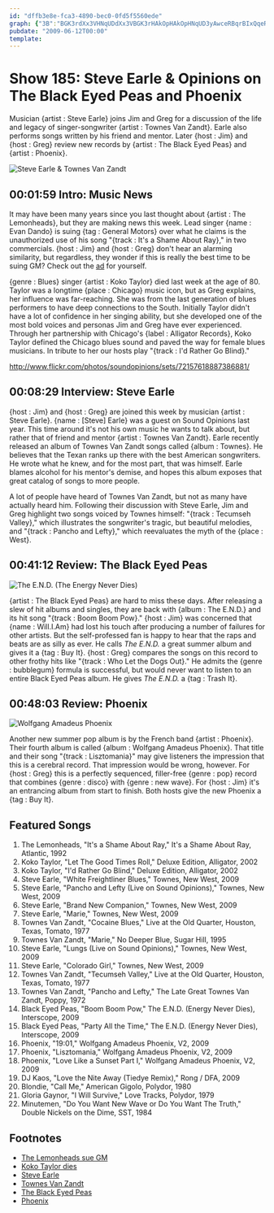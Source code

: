 ```yaml
---
id: "dffb3e8e-fca3-4890-bec0-0fd5f5560ede"
graph: {"3B":"BGK3rdXx3VHNqUDdXx3VBGK3rHAkOpHAkOpHNqUD3yAwceRBqrBIxQqeRBqr3yAwcBIxQq3yAwcvbqvn3yAwcMOJ5z","E5":"5LF6CvhJee5LF6CBIleFYPzYBvhJeeV3fLVvhJeeTYsTFV3fLV","1WO":"BDfEyHVObMBDfEykkJ95BDfEyqMdvR3yXPiBDfEy9BhA3BDfEy9BhA3BQsAM97qip9BhA39BhA3HVObM97qipX6cfdBHm1GBQsAMkkJ95qMdvR","283":"BI5glnrQHDBDPQHBI5glBJQFWnrQHDBGSb8nrQHD9MGtlnrQHD97qipnrQHD97qipBHm1G97qipX6cfd"}
pubdate: "2009-06-12T00:00"
template: 
---
```






# Show 185: Steve Earle & Opinions on The Black Eyed Peas and Phoenix

Musician {artist : Steve Earle} joins Jim and Greg for a discussion of the life and legacy of singer-songwriter {artist : Townes Van Zandt}. Earle also performs songs written by his friend and mentor. Later {host : Jim} and {host : Greg} review new records by {artist : The Black Eyed Peas} and {artist : Phoenix}.

![Steve Earle & Townes Van Zandt](https://static.soundopinions.org/images/2009/townesvz.jpg)



## 00:01:59 Intro: Music News

It may have been many years since you last thought about {artist : The Lemonheads}, but they are making news this week. Lead singer {name : Evan Dando} is suing {tag : General Motors} over what he claims is the unauthorized use of his song "{track : It's a Shame About Ray}," in two commercials. {host : Jim} and {host : Greg} don't hear an alarming similarity, but regardless, they wonder if this is really the best time to be suing GM? Check out the [ad](https://www.youtube.com/watch?v=Uex6_ad7JXQ) for yourself.

{genre : Blues} singer {artist : Koko Taylor} died last week at the age of 80. Taylor was a longtime {place : Chicago} music icon, but as Greg explains, her influence was far-reaching. She was from the last generation of blues performers to have deep connections to the South. Initially Taylor didn't have a lot of confidence in her singing ability, but she developed one of the most bold voices and personas Jim and Greg have ever experienced. Through her partnership with Chicago's {label : Alligator Records}, Koko Taylor defined the Chicago blues sound and paved the way for female blues musicians. In tribute to her our hosts play "{track : I'd Rather Go Blind}."

http://www.flickr.com/photos/soundopinions/sets/72157618887386881/



## 00:08:29 Interview: Steve Earle

{host : Jim} and {host : Greg} are joined this week by musician {artist : Steve Earle}. {name : [Steve] Earle} was a guest on Sound Opinions last year. This time around it's not his own music he wants to talk about, but rather that of friend and mentor {artist : Townes Van Zandt}. Earle recently released an album of Townes Van Zandt songs called {album : Townes}. He believes that the Texan ranks up there with the best American songwriters. He wrote what he knew, and for the most part, that was himself. Earle blames alcohol for his mentor's demise, and hopes this album exposes that great catalog of songs to more people.

A lot of people have heard of Townes Van Zandt, but not as many have actually heard him. Following their discussion with Steve Earle, Jim and Greg highlight two songs voiced by Townes himself: "{track : Tecumseh Valley}," which illustrates the songwriter's tragic, but beautiful melodies, and "{track : Pancho and Lefty}," which reevaluates the myth of the {place : West}.



## 00:41:12 Review: The Black Eyed Peas

![The E.N.D. (The Energy Never Dies)](https://static.soundopinions.org/assets/185/1WO0.jpg)

{artist : The Black Eyed Peas} are hard to miss these days. After releasing a slew of hit albums and singles, they are back with {album : The E.N.D.} and its hit song "{track : Boom Boom Pow}." {host : Jim} was concerned that {name : Will.I.Am} had lost his touch after producing a number of failures for other artists. But the self-professed fan is happy to hear that the raps and beats are as silly as ever. He calls *The E.N.D.* a great summer album and gives it a {tag : Buy It}. {host : Greg} compares the songs on this record to other frothy hits like "{track : Who Let the Dogs Out}." He admits the {genre : bubblegum} formula is successful, but would never want to listen to an entire Black Eyed Peas album. He gives *The E.N.D.* a {tag : Trash It}.



## 00:48:03 Review: Phoenix

![Wolfgang Amadeus Phoenix](https://static.soundopinions.org/assets/185/2830.png)

Another new summer pop album is by the French band {artist : Phoenix}. Their fourth album is called {album : Wolfgang Amadeus Phoenix}. That title and their song "{track : Lisztomania}" may give listeners the impression that this is a cerebral record. That impression would be wrong, however. For {host : Greg} this is a perfectly sequenced, filler-free {genre : pop} record that combines {genre : disco} with {genre : new wave}. For {host : Jim} it's an entrancing album from start to finish. Both hosts give the new Phoenix a {tag : Buy It}.



## Featured Songs

1. The Lemonheads, "It's a Shame About Ray," It's a Shame About Ray, Atlantic, 1992
2. Koko Taylor, "Let The Good Times Roll," Deluxe Edition, Alligator, 2002
3. Koko Taylor, "I'd Rather Go Blind," Deluxe Edition, Alligator, 2002
4. Steve Earle, "White Freightliner Blues," Townes, New West, 2009
5. Steve Earle, "Pancho and Lefty (Live on Sound Opinions)," Townes, New West, 2009
6. Steve Earle, "Brand New Companion," Townes, New West, 2009
7. Steve Earle, "Marie," Townes, New West, 2009
8. Townes Van Zandt, "Cocaine Blues," Live at the Old Quarter, Houston, Texas,  Tomato, 1977
9. Townes Van Zandt, "Marie," No Deeper Blue, Sugar Hill, 1995
10. Steve Earle, "Lungs (Live on Sound Opinions)," Townes, New West, 2009
11. Steve Earle, "Colorado Girl," Townes, New West, 2009
12. Townes Van Zandt, "Tecumseh Valley," Live at the Old Quarter, Houston, Texas, Tomato, 1977
13. Townes Van Zandt, "Pancho and Lefty," The Late Great Townes Van Zandt, Poppy, 1972
14. Black Eyed Peas, "Boom Boom Pow," The E.N.D. (Energy Never Dies), Interscope, 2009
15. Black Eyed Peas, "Party All the Time," The E.N.D. (Energy Never Dies), Interscope, 2009
16. Phoenix, "19:01," Wolfgang Amadeus Phoenix, V2, 2009
17. Phoenix, "Lisztomania," Wolfgang Amadeus Phoenix, V2, 2009
18. Phoenix, "Love Like a Sunset Part I," Wolfgang Amadeus Phoenix, V2, 2009
19. DJ Kaos, "Love the Nite Away (Tiedye Remix)," Rong / DFA, 2009
20. Blondie, "Call Me," American Gigolo, Polydor, 1980
21. Gloria Gaynor, "I Will Survive," Love Tracks, Polydor, 1979
22. Minutemen, "Do You Want New Wave or Do You Want The Truth," Double Nickels on the Dime, SST, 1984



## Footnotes

- [The Lemonheads sue GM](http://latimesblogs.latimes.com/money_co/2009/06/rocker-evan-dando-takes-on-gm.html)
- [Koko Taylor dies](http://www.nytimes.com/2009/06/04/arts/music/04taylor.html?_r=0)
- [Steve Earle](http://www.steveearle.com/)
- [Townes Van Zandt](http://townesvanzandt.com/)
- [The Black Eyed Peas](http://www.blackeyedpeas.com/)
- [Phoenix](http://www.wearephoenix.com/)